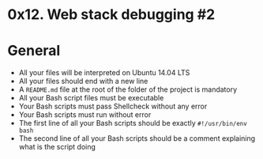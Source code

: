 # 0x12. Web stack debugging #2

# General
+ All your files will be interpreted on Ubuntu 14.04 LTS
+ All your files should end with a new line
+ A `README.md` file at the root of the folder of the project is mandatory
+ All your Bash script files must be executable
+ Your Bash scripts must pass Shellcheck without any error
+ Your Bash scripts must run without error
+ The first line of all your Bash scripts should be exactly `#!/usr/bin/env bash`
+ The second line of all your Bash scripts should be a comment explaining what is the script doing
